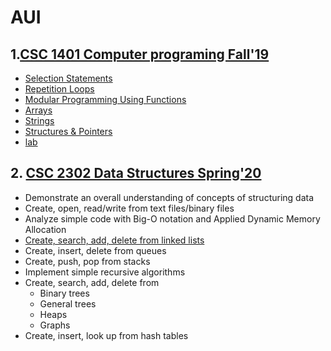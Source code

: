 # AUI
## 1.[CSC 1401 Computer programing  Fall'19](https://github.com/iliassjabali/AUI/tree/master/CSC%201401)
- [Selection Statements](https://github.com/iliassjabali/AUI/tree/master/CSC%201401/Sep_C)
- [Repetition Loops](https://github.com/iliassjabali/AUI/tree/master/CSC%201401/Sep_C)
- [Modular Programming Using Functions](https://github.com/iliassjabali/AUI/tree/master/CSC%201401/Nov_C)
- [Arrays](https://github.com/iliassjabali/AUI/tree/master/CSC%201401/Dec_c)
- [Strings](https://github.com/iliassjabali/AUI/tree/master/CSC%201401/Dec_c)
- [Structures & Pointers](https://github.com/iliassjabali/AUI/tree/master/CSC%201401/Dec_c)
- [lab](https://github.com/iliassjabali/AUI/tree/master/CSC%201401/Lab)
## 2. [CSC 2302 Data Structures Spring'20](https://github.com/iliassjabali/AUI/tree/master/CSC%202302)

- Demonstrate an overall understanding of concepts of structuring data
- Create, open, read/write from text files/binary files
- Analyze simple code with Big-O notation and Applied Dynamic Memory Allocation
- [Create, search, add, delete from linked lists](https://github.com/iliassjabali/AUI/tree/master/CSC%202302/Linked%20Lists)
- Create, insert, delete from queues
- Create, push, pop from stacks
- Implement simple recursive algorithms
- Create, search, add, delete from
    - Binary trees
    - General trees 
    - Heaps
    - Graphs
- Create, insert, look up from hash tables

